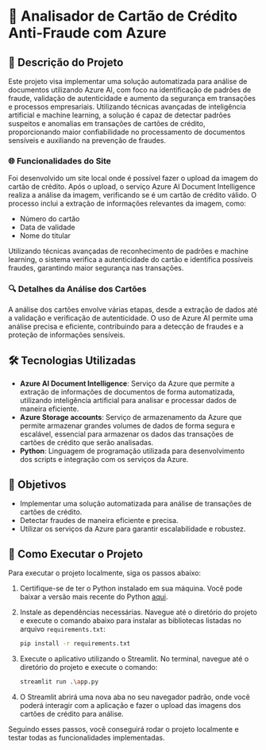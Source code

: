 # 📄 Analisador de Cartão de Crédito Anti-Fraude com Azure

## 📝 Descrição do Projeto

Este projeto visa implementar uma solução automatizada para análise de documentos utilizando Azure AI, com foco na identificação de padrões de fraude, validação de autenticidade e aumento da segurança em transações e processos empresariais. Utilizando técnicas avançadas de inteligência artificial e machine learning, a solução é capaz de detectar padrões suspeitos e anomalias em transações de cartões de crédito, proporcionando maior confiabilidade no processamento de documentos sensíveis e auxiliando na prevenção de fraudes.

### 🌐 Funcionalidades do Site

Foi desenvolvido um site local onde é possível fazer o upload da imagem do cartão de crédito. Após o upload, o serviço Azure AI Document Intelligence realiza a análise da imagem, verificando se é um cartão de crédito válido. O processo inclui a extração de informações relevantes da imagem, como:

- Número do cartão
- Data de validade
- Nome do titular

Utilizando técnicas avançadas de reconhecimento de padrões e machine learning, o sistema verifica a autenticidade do cartão e identifica possíveis fraudes, garantindo maior segurança nas transações.

### 🔍 Detalhes da Análise dos Cartões

A análise dos cartões envolve várias etapas, desde a extração de dados até a validação e verificação de autenticidade. O uso de Azure AI permite uma análise precisa e eficiente, contribuindo para a detecção de fraudes e a proteção de informações sensíveis.


## 🛠️ Tecnologias Utilizadas

- **Azure AI Document Intelligence**: Serviço da Azure que permite a extração de informações de documentos de forma automatizada, utilizando inteligência artificial para analisar e processar dados de maneira eficiente.
- **Azure Storage accounts**: Serviço de armazenamento da Azure que permite armazenar grandes volumes de dados de forma segura e escalável, essencial para armazenar os dados das transações de cartões de crédito que serão analisadas. 
- **Python**: Linguagem de programação utilizada para desenvolvimento dos scripts e integração com os serviços da Azure.

## 🎯 Objetivos

- Implementar uma solução automatizada para análise de transações de cartões de crédito.
- Detectar fraudes de maneira eficiente e precisa.
- Utilizar os serviços da Azure para garantir escalabilidade e robustez.


## 🚀 Como Executar o Projeto

Para executar o projeto localmente, siga os passos abaixo:

1. Certifique-se de ter o Python instalado em sua máquina. Você pode baixar a versão mais recente do Python [aqui](https://www.python.org/downloads/).

2. Instale as dependências necessárias. Navegue até o diretório do projeto e execute o comando abaixo para instalar as bibliotecas listadas no arquivo `requirements.txt`:

    ```bash
    pip install -r requirements.txt
    ```

3. Execute o aplicativo utilizando o Streamlit. No terminal, navegue até o diretório do projeto e execute o comando:

    ```bash
    streamlit run .\app.py
    ```

4. O Streamlit abrirá uma nova aba no seu navegador padrão, onde você poderá interagir com a aplicação e fazer o upload das imagens dos cartões de crédito para análise.

Seguindo esses passos, você conseguirá rodar o projeto localmente e testar todas as funcionalidades implementadas.